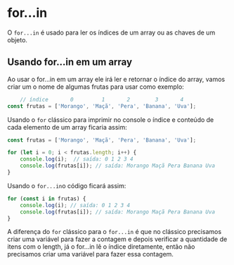 # for...in

O `for...in` é usado para ler os índices de um array ou as chaves de um objeto.

## Usando for...in em um array

Ao usar o for...in em um array ele irá ler e retornar o índice do array, vamos criar um o nome de algumas frutas para usar como exemplo:

```js
    // índice       0         1       2        3       4
const frutas = ['Morango', 'Maçã', 'Pera', 'Banana', 'Uva'];
```

Usando o `for` clássico para imprimir no console o índice e conteúdo de cada elemento de um array ficaria assim:

```js
const frutas = ['Morango', 'Maçã', 'Pera', 'Banana', 'Uva'];

for (let i = 0; i < frutas.length; i++) {
    console.log(i);  // saída: 0 1 2 3 4
    console.log(frutas[i]); // saída: Morango Maçã Pera Banana Uva
}
```

Usando o `for...in`o código ficará assim:

```js
for (const i in frutas) {
    console.log(i); // saída: 0 1 2 3 4
    console.log(frutas[i]); // saída: Morango Maçã Pera Banana Uva
}
```

A diferença do `for` clássico para o `for...in` é que no clássico precisamos criar uma variável para fazer a contagem e depois verificar a quantidade de itens com o length, já o for...in lê o índice diretamente, então não precisamos criar uma variável para fazer essa contagem.

